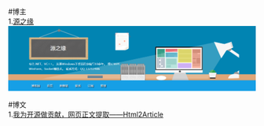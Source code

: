 #博主  
1.[源之缘](https://www.cnblogs.com/yuanchenhui/) 
![源之缘](images/20181206092826.png)




#博文  
1.[我为开源做贡献，网页正文提取——Html2Article](https://www.cnblogs.com/jasondan/p/3497757.html)